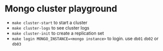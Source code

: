 # Mongo cluster playground

- `make cluster-start` to start a cluster
- `make cluster-logs` to see cluster logs
- `make cluster-init` to create a replication set
- `make login MONGO_INSTANCE=<mongo instance>` to login. use `db01` `db02` or `db03`
